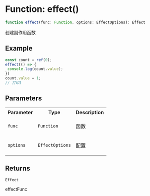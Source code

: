 # Function: effect()

```ts
function effect(func: Function, options: EffectOptions): Effect
```

创建副作用函数

## Example

```ts
const count = ref(0);
effect(() => {
 console.log(count.value);
})
count.value = 1;
// 打印1
```

## Parameters

<table>
<tr>
<th>Parameter</th>
<th>Type</th>
<th>Description</th>
</tr>
<tr>
<td>

`func`

</td>
<td>

`Function`

</td>
<td>

函数

</td>
</tr>
<tr>
<td>

`options`

</td>
<td>

`EffectOptions`

</td>
<td>

配置

</td>
</tr>
</table>

## Returns

`Effect`

effectFunc
